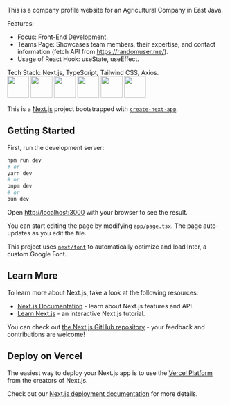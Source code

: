 This is a company profile website for an Agricultural Company in East Java.

Features: 
- Focus: Front-End Development.
- Teams Page: Showcases team members, their expertise, and contact information (fetch API from
https://randomuser.me/).
- Usage of React Hook: useState, useEffect.
  
Tech Stack: Next.js, TypeScript, Tailwind CSS, Axios.
<br/>
<img src="https://img.shields.io/badge/-HTML5-E34F26?style=flat-square&logo=html5&logoColor=white" height="50">
<img src="https://img.shields.io/badge/-CSS3-1572B6?style=flat-square&logo=css3"  height="50">
<img src="https://img.shields.io/badge/-TypeScript-007ACC?style=flat-square&logo=typescript"  height="50">
<img src="https://img.shields.io/badge/-React-61DAFB?style=flat-square&logo=react&logoColor=black" height="50">
<img src="https://img.shields.io/badge/-Next.js-000000?style=flat-square&logo=nextdotjs" height="50">
<img src="https://img.shields.io/badge/-Axios-5A29E4?style=flat-square&logo=axios&logoColor=white" height="50">



This is a [Next.js](https://nextjs.org/) project bootstrapped with [`create-next-app`](https://github.com/vercel/next.js/tree/canary/packages/create-next-app).

## Getting Started

First, run the development server:

```bash
npm run dev
# or
yarn dev
# or
pnpm dev
# or
bun dev
```

Open [http://localhost:3000](http://localhost:3000) with your browser to see the result.

You can start editing the page by modifying `app/page.tsx`. The page auto-updates as you edit the file.

This project uses [`next/font`](https://nextjs.org/docs/basic-features/font-optimization) to automatically optimize and load Inter, a custom Google Font.

## Learn More

To learn more about Next.js, take a look at the following resources:

- [Next.js Documentation](https://nextjs.org/docs) - learn about Next.js features and API.
- [Learn Next.js](https://nextjs.org/learn) - an interactive Next.js tutorial.

You can check out [the Next.js GitHub repository](https://github.com/vercel/next.js/) - your feedback and contributions are welcome!

## Deploy on Vercel

The easiest way to deploy your Next.js app is to use the [Vercel Platform](https://vercel.com/new?utm_medium=default-template&filter=next.js&utm_source=create-next-app&utm_campaign=create-next-app-readme) from the creators of Next.js.

Check out our [Next.js deployment documentation](https://nextjs.org/docs/deployment) for more details.
